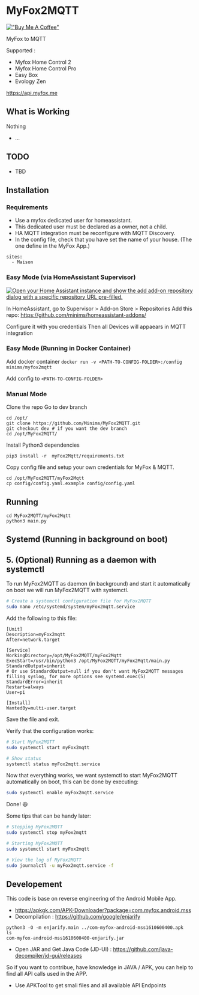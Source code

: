 # MyFox2MQTT

[!["Buy Me A Coffee"](https://www.buymeacoffee.com/assets/img/custom_images/orange_img.png)](https://www.buymeacoffee.com/minims)

MyFox to MQTT

Supported :

- Myfox Home Control 2
- Myfox Home Control Pro
- Easy Box
- Evology Zen

https://api.myfox.me

## What is Working

Nothing

- ...

## TODO

- TBD

## Installation

### Requirements

- Use a myfox dedicated user for homeassistant.
- This dedicated user must be declared as a owner, not a child.
- HA MQTT integration must be reconfigure with MQTT Discovery.
- In the config file, check that you have set the name of your house. (The one define in the MyFox App.)

```
sites:
  - Maison
```

### Easy Mode (via HomeAssistant Supervisor)

[![Open your Home Assistant instance and show the add add-on repository dialog with a specific repository URL pre-filled.](https://my.home-assistant.io/badges/supervisor_add_addon_repository.svg)](https://my.home-assistant.io/redirect/supervisor_add_addon_repository/?repository_url=https%3A%2F%2Fgithub.com%2FMinims%2Fhomeassistant-addons)

In HomeAssistant, go to Supervisor > Add-on Store > Repositories
Add this repo: https://github.com/minims/homeassistant-addons/

Configure it with you credentials
Then all Devices will appaears in MQTT integration

### Easy Mode (Running in Docker Container)

Add docker container `docker run -v <PATH-TO-CONFIG-FOLDER>:/config minims/myfox2mqtt`

Add config to `<PATH-TO-CONFIG-FOLDER>`

### Manual Mode

Clone the repo
Go to dev branch

```
cd /opt/
git clone https://github.com/Minims/MyFox2MQTT.git
git checkout dev # if you want the dev branch
cd /opt/MyFox2MQTT/
```

Install Python3 dependencies

```
pip3 install -r  myFox2Mqtt/requirements.txt
```

Copy config file and setup your own credentials for MyFox & MQTT.

```
cd /opt/MyFox2MQTT/myFox2Mqtt
cp config/config.yaml.example config/config.yaml
```

## Running

```
cd MyFox2MQTT/myFox2Mqtt
python3 main.py
```

## Systemd (Running in background on boot)

## 5. (Optional) Running as a daemon with systemctl

To run MyFox2MQTT as daemon (in background) and start it automatically on boot we will run MyFox2MQTT with systemctl.

```bash
# Create a systemctl configuration file for MyFox2MQTT
sudo nano /etc/systemd/system/myFox2mqtt.service
```

Add the following to this file:

```
[Unit]
Description=myFox2mqtt
After=network.target

[Service]
WorkingDirectory=/opt/MyFox2MQTT/myFox2Mqtt
ExecStart=/usr/bin/python3 /opt/MyFox2MQTT/myFox2Mqtt/main.py
StandardOutput=inherit
# Or use StandardOutput=null if you don't want MyFox2MQTT messages filling syslog, for more options see systemd.exec(5)
StandardError=inherit
Restart=always
User=pi

[Install]
WantedBy=multi-user.target
```

Save the file and exit.

Verify that the configuration works:

```bash
# Start MyFox2MQTT
sudo systemctl start myFox2mqtt

# Show status
systemctl status myFox2mqtt.service
```

Now that everything works, we want systemctl to start MyFox2MQTT automatically on boot, this can be done by executing:

```bash
sudo systemctl enable myFox2mqtt.service
```

Done! 😃

Some tips that can be handy later:

```bash
# Stopping MyFox2MQTT
sudo systemctl stop myFox2mqtt

# Starting MyFox2MQTT
sudo systemctl start myFox2mqtt

# View the log of MyFox2MQTT
sudo journalctl -u myFox2mqtt.service -f
```

## Developement

This code is base on reverse engineering of the Android Mobile App.

- https://apkgk.com/APK-Downloader?package=com.myfox.android.mss
- Decompilation : https://github.com/google/enjarify

```
python3 -O -m enjarify.main ../com-myfox-android-mss1610600400.apk
ls
com-myfox-android-mss1610600400-enjarify.jar
```

- Open JAR and Get Java Code (JD-UI) : https://github.com/java-decompiler/jd-gui/releases

So if you want to contribue, have knowledge in JAVA / APK, you can help to find all API calls used in the APP.

- Use APKTool to get smali files and all available API Endpoints
